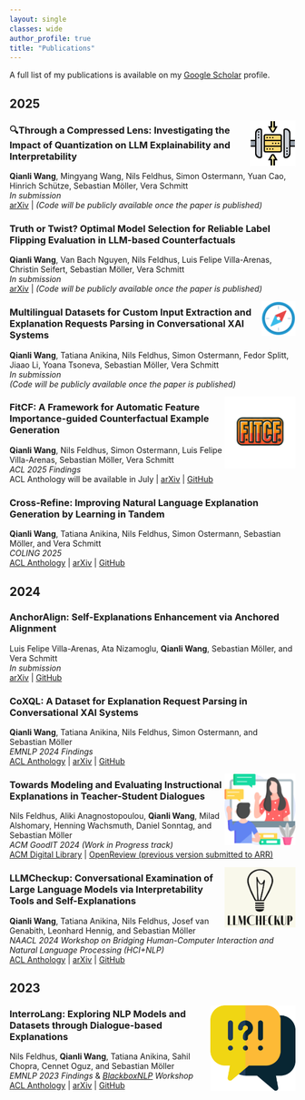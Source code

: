 ```yaml
---
layout: single
classes: wide
author_profile: true
title: "Publications"
---
```

A full list of my publications is available on my [Google Scholar](https://scholar.google.com/citations?user=dKmUzp4AAAAJ&hl=zh-CN) profile.


## 2025

<img src="https://raw.githubusercontent.com/qiaw99/qiaw99.github.io/main/figures/quantization.png?raw=true" width="80px" align="right">

### 🔍Through a Compressed Lens: Investigating the Impact of Quantization on LLM Explainability and Interpretability
**Qianli Wang**, Mingyang Wang, Nils Feldhus, Simon Ostermann, Yuan Cao, Hinrich Schütze, Sebastian Möller, Vera Schmitt <br>
_In submission_<br>
[arXiv](https://arxiv.org/abs/2505.13963) | _(Code will be publicly available once the paper is published)_

### Truth or Twist? Optimal Model Selection for Reliable Label Flipping Evaluation in LLM-based Counterfactuals
**Qianli Wang**, Van Bach Nguyen, Nils Feldhus, Luis Felipe Villa-Arenas, Christin Seifert, Sebastian Möller, Vera Schmitt <br>
_In submission_<br>
[arXiv](https://arxiv.org/abs/2505.13972) | _(Code will be publicly available once the paper is published)_

<img src="https://raw.githubusercontent.com/qiaw99/qiaw99.github.io/main/figures/compass.png?raw=true" width="60px" align="right">

### Multilingual Datasets for Custom Input Extraction and Explanation Requests Parsing in Conversational XAI Systems
**Qianli Wang**, Tatiana Anikina, Nils Feldhus, Simon Ostermann, Fedor Splitt, Jiaao Li, Yoana Tsoneva, Sebastian Möller, Vera Schmitt <br>
_In submission_<br>
_(Code will be publicly available once the paper is published)_

<img src="https://raw.githubusercontent.com/qiaw99/qiaw99.github.io/main/figures/fitcf_logo.png?raw=true" width="125px" align="right">

### FitCF: A Framework for Automatic Feature Importance-guided Counterfactual Example Generation
**Qianli Wang**, Nils Feldhus, Simon Ostermann, Luis Felipe Villa-Arenas, Sebastian Möller, Vera Schmitt <br>
_ACL 2025 Findings_<br>
ACL Anthology will be available in July | [arXiv](https://arxiv.org/abs/2501.00777) | [GitHub](https://github.com/qiaw99/FitCF)

### Cross-Refine: Improving Natural Language Explanation Generation by Learning in Tandem
**Qianli Wang**, Tatiana Anikina, Nils Feldhus, Simon Ostermann, Sebastian Möller, and Vera Schmitt<br>
*COLING 2025*<br>
[ACL Anthology](https://aclanthology.org/2025.coling-main.77/) | [arXiv](https://arxiv.org/abs/2409.07123) | [GitHub](https://github.com/qiaw99/Cross-Refine)

## 2024
### AnchorAlign: Self-Explanations Enhancement via Anchored Alignment
Luis Felipe Villa-Arenas, Ata Nizamoglu, **Qianli Wang**, Sebastian Möller, and Vera Schmitt<br>
*In submission*<br>
[arXiv](https://arxiv.org/abs/2410.13216) | [GitHub](https://github.com/felipevillaarenas/anchored-alignment)

### CoXQL: A Dataset for Explanation Request Parsing in Conversational XAI Systems
**Qianli Wang**, Tatiana Anikina, Nils Feldhus, Simon Ostermann, and Sebastian Möller <br>
*EMNLP 2024 Findings*  <br>
[ACL Anthology](https://aclanthology.org/2024.findings-emnlp.76/) | [arXiv](https://arxiv.org/abs/2406.08101) | [GitHub](https://github.com/DFKI-NLP/CoXQL)  

<img src="https://raw.githubusercontent.com/qiaw99/qiaw99.github.io/main/figures/InstruX_Logo.png?raw=true" width="125px" align="right"> 

### Towards Modeling and Evaluating Instructional Explanations in Teacher-Student Dialogues
Nils Feldhus, Aliki Anagnostopoulou, **Qianli Wang**, Milad Alshomary, Henning Wachsmuth, Daniel Sonntag, and Sebastian Möller  
*ACM GoodIT 2024 (Work in Progress track)*  
[ACM Digital Library](https://dl.acm.org/doi/10.1145/3677525.3678665) | [OpenReview (previous version submitted to ARR)](https://openreview.net/forum?id=mHgNzfiApQ)


<img src="https://raw.githubusercontent.com/qiaw99/qiaw99.github.io/main/figures/LLMCheckup_Logo.png?raw=true" width="125px" align="right"> 

### LLMCheckup: Conversational Examination of Large Language Models via Interpretability Tools and Self-Explanations
**Qianli Wang**, Tatiana Anikina, Nils Feldhus, Josef van Genabith, Leonhard Hennig, and Sebastian Möller  
*NAACL 2024 Workshop on Bridging Human-Computer Interaction and Natural Language Processing (HCI+NLP)*  
[ACL Anthology](https://aclanthology.org/2024.hcinlp-1.9) | [arXiv](https://arxiv.org/abs/2401.12576) | [GitHub](https://github.com/DFKI-NLP/LLMCheckup)  



## 2023

<a href="https://aclanthology.org/2023.findings-emnlp.359/"><img src="https://raw.githubusercontent.com/nfelnlp/nfelnlp.github.io/main/figures/InterroLang_Logo.png?raw=true" width="150px" align="right"></a>  
### InterroLang: Exploring NLP Models and Datasets through Dialogue-based Explanations
Nils Feldhus, **Qianli Wang**, Tatiana Anikina, Sahil Chopra, Cennet Oguz, and Sebastian Möller  
*EMNLP 2023 Findings* & *[BlackboxNLP](https://blackboxnlp.github.io/) Workshop*  
[ACL Anthology](https://aclanthology.org/2023.findings-emnlp.359/) | [arXiv](https://arxiv.org/abs/2310.05592) | [GitHub](https://github.com/DFKI-NLP/InterroLang)  

